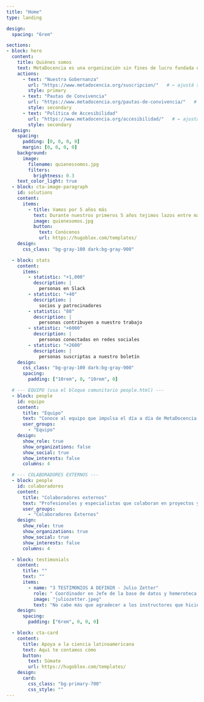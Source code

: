 ```yaml
---
title: "Home"
type: landing

design:
  spacing: "6rem"

sections:
- block: hero
  content:
    title: Quiénes somos
    text: MetaDocencia es una organización sin fines de lucro fundada en 2020. Nuestra comunidad construye capacidades científicas locales para transformar la ciencia global. Hacemos crecer la ciencia en red, desde América Latina hacia el mundo.
    actions:
      - text: "Nuestra Gobernanza"
        url: "https://www.metadocencia.org/suscripcion/"   # ← ajustá si corresponde
        style: primary
      - text: "Pautas de Convivencia"
        url: "https://www.metadocencia.org/pautas-de-convivencia/"   # ← ajustá
        style: secondary
      - text: "Política de Accesibilidad"
        url: "https://www.metadocencia.org/accesibilidad/"   # ← ajustá
        style: secondary
  design:
    spacing:
      padding: [0, 0, 0, 0]
      margin: [0, 0, 0, 0]
    background:
      image:
        filename: quienessomos.jpg
        filters:
          brightness: 0.3
    text_color_light: true
  - block: cta-image-paragraph
    id: solutions
    content:
      items:
        - title: Vamos por 5 años más
          text: Durante nuestros primeros 5 años tejimos lazos entre más de 2,000 profesionales de ciencia y técnica. Lo hicimos trabajando en equipo, de manera colectiva y colaborando con más de 40 comunidades. Gracias por estos primeros 5 años de aprendizaje, colaboración y crecimiento. ¡Vamos por 5 años más!
          image: quienesomos.jpg
          button:
            text: Conócenos
            url: https://hugoblox.com/templates/
    design:
      css_class: "bg-gray-100 dark:bg-gray-900"

  - block: stats
    content:
      items:
        - statistic: "+1,000"
          description: |
            personas en Slack
        - statistic: "+40"
          description: |
            socios y patrocinadores
        - statistic: "88"
          description: |
            personas contribuyen a nuestro trabajo
        - statistic: "+6000"
          description: |
            personas conectadas en redes sociales
        - statistic: "+2600"
          description: |
            personas suscriptas a nuestro boletín
    design:
      css_class: "bg-gray-100 dark:bg-gray-900"
      spacing:
        padding: ["10rem", 0, "10rem", 0]

  # --- EQUIPO (usa el bloque comunitario people.html) ---
  - block: people
    id: equipo
    content:
      title: "Equipo"
      text: "Conoce al equipo que impulsa el día a día de MetaDocencia."
      user_groups:
        - "Equipo"
    design:
      show_role: true
      show_organizations: false
      show_social: true
      show_interests: false
      columns: 4

  # --- COLABORADORES EXTERNOS ---
  - block: people
    id: colaboradores
    content:
      title: "Colaboradores externos"
      text: "Profesionales y especialistas que colaboran en proyectos y cursos."
      user_groups:
        - "Colaboradores Externos"
    design:
      show_role: true
      show_organizations: true
      show_social: true
      show_interests: false
      columns: 4

  - block: testimonials
    content:
      title: ""
      text: ""
      items:
        - name: "3 TESTIMONIOS A DEFINIR - Julio Zetter"
          role: " Coordinador en Jefe de la base de datos y hemeroteca virtual SciELO México"
          image: "juliozetter.jpeg"
          text: "No cabe más que agradecer a los instructores que hicieron posible este curso, que sin duda es la semilla de grandes frutos. Gracias por tanto MetaDocencia"
    design:
      spacing:
        padding: ["6rem", 0, 0, 0]

  - block: cta-card
    content:
      title: Apoya a la ciencia latinoamericana
      text: Aquí te contamos cómo
      button:
        text: Súmate
        url: https://hugoblox.com/templates/
    design:
      card:
        css_class: "bg-primary-700"
        css_style: ""
---
```

